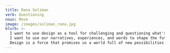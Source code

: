 ```yaml
---
title: Rana Soliman
verb: Questioning
noun: Move
image: /images/soliman_rana.jpg
blurb: >-
  I want to use design as a tool for challenging and questioning what's to come.
  I want to use our narratives, experiences, and words to shape the future.
  Design is a force that promises us a world full of new possibilities.ت
---
```


